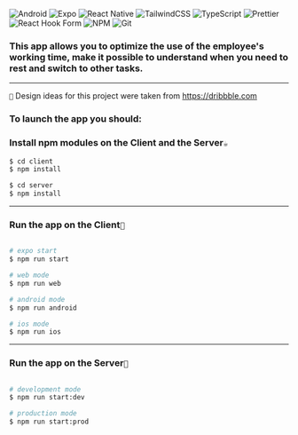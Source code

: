 ![Android](https://img.shields.io/badge/Android-3DDC84?style=for-the-badge&logo=android&logoColor=white)
![Expo](https://img.shields.io/badge/expo-1C1E24?style=for-the-badge&logo=expo&logoColor=#D04A37)
![React Native](https://img.shields.io/badge/react_native-%2320232a.svg?style=for-the-badge&logo=react&logoColor=%2361DAFB)
![TailwindCSS](https://img.shields.io/badge/tailwindcss-%2338B2AC.svg?style=for-the-badge&logo=tailwind-css&logoColor=white)
![TypeScript](https://img.shields.io/badge/TypeScript-007ACC?style=for-the-badge&logo=typescript&logoColor=white)
![Prettier](https://img.shields.io/badge/prettier-1A2C34?style=for-the-badge&logo=prettier&logoColor=F7BA3E)
![React Hook Form](https://img.shields.io/badge/React%20Hook%20Form-%23EC5990.svg?style=for-the-badge&logo=reacthookform&logoColor=white)
![NPM](https://img.shields.io/badge/npm-CB3837?style=for-the-badge&logo=npm&logoColor=white)
![Git](https://img.shields.io/badge/git-%23F05033.svg?style=for-the-badge&logo=git&logoColor=white)

### This app allows you to optimize the use of the employee's working time, make it possible to understand when you need to rest and switch to other tasks.
___

`🎨` Design ideas for this project were taken from https://dribbble.com

### To launch the app you should:

### Install npm modules on the Client and the Server`☕`
```bash
$ cd client
$ npm install

$ cd server
$ npm install
```
___

### Run the app on the Client`🚀`
```bash

# expo start
$ npm run start

# web mode
$ npm run web

# android mode
$ npm run android

# ios mode
$ npm run ios

```
______

### Run the app on the Server`🏃`
```bash

# development mode
$ npm run start:dev

# production mode
$ npm run start:prod
```

